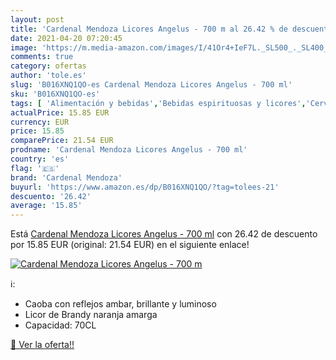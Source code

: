 ```yaml
---
layout: post
title: 'Cardenal Mendoza Licores Angelus - 700 m al 26.42 % de descuento'
date: 2021-04-20 07:20:45
image: 'https://m.media-amazon.com/images/I/41Or4+IeF7L._SL500_._SL400_.jpg'
comments: true
category: ofertas
author: 'tole.es'
slug: 'B016XNQ1QO-es Cardenal Mendoza Licores Angelus - 700 ml'
sku: 'B016XNQ1QO-es'
tags: [ 'Alimentación y bebidas','Bebidas espirituosas y licores','Cervezas, vinos y licores','Licores','cardenal','cardenal mendoza','mendoza', ]
actualPrice: 15.85 EUR
currency: EUR
price: 15.85
comparePrice: 21.54 EUR
prodname: 'Cardenal Mendoza Licores Angelus - 700 ml'
country: 'es'
flag: '🇪🇸'
brand: 'Cardenal Mendoza'
buyurl: 'https://www.amazon.es/dp/B016XNQ1QO/?tag=tolees-21'
descuento: '26.42'
average: '15.85'
---
```


Está [Cardenal Mendoza Licores Angelus - 700 ml](https://www.amazon.es/dp/B016XNQ1QO/?tag=tolees-21) con 26.42 de descuento por 15.85 EUR (original: 21.54 EUR) en el siguiente enlace!

[![Cardenal Mendoza Licores Angelus - 700 m](https://m.media-amazon.com/images/I/41Or4+IeF7L._SL500_._SL400_.jpg)](https://www.amazon.es/dp/B016XNQ1QO/?tag=tolees-21)

ℹ️:

- Caoba con reflejos ambar, brillante y luminoso
- Licor de Brandy naranja amarga
- Capacidad: 70CL

[🛒 Ver la oferta!!](https://www.amazon.es/dp/B016XNQ1QO/?tag=tolees-21)
